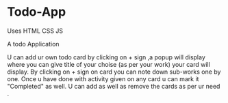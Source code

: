 # Todo-App
Uses HTML CSS JS 

A todo Application

U can add ur own todo card by clicking on + sign ,a popup will display where you can give title of your choise (as per your work) your card will display.
By clicking on + sign on card you can note down sub-works one by one.
Once u have done with activity given on any card u can mark it "Completed" as well.
U can add as well as remove the cards as per ur need .
